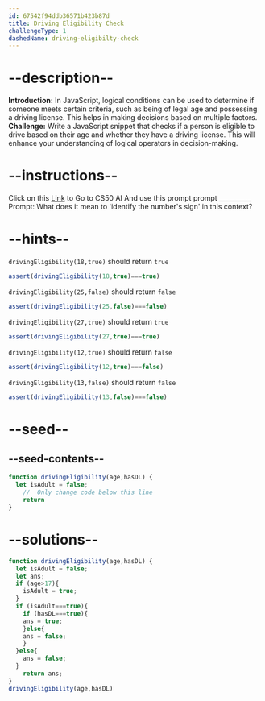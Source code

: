 ```yaml
---
id: 67542f94ddb36571b423b87d
title: Driving Eligibility Check
challengeType: 1
dashedName: driving-eligibilty-check
---
```


# --description--

**Introduction:**
In JavaScript, logical conditions can be used to determine if someone meets certain criteria, such as being of legal age and possessing a driving license. This helps in making decisions based on multiple factors.
<br>
**Challenge:**
Write a JavaScript snippet that checks if a person is eligible to drive based on their age and whether they have a driving license. This will enhance your understanding of logical operators in decision-making.

# --instructions--

Click on this <a href = "https://cs50.ai/chat">Link</a>  to Go to CS50 AI 
And use this prompt prompt __________
Prompt: What does it mean to 'identify the number's sign' in this context?

# --hints--

`drivingEligibility(18,true)` should return `true`

```js
assert(drivingEligibility(18,true)===true)
```

`drivingEligibility(25,false)` should return `false`

```js
assert(drivingEligibility(25,false)===false)
```

`drivingEligibility(27,true)` should return `true`

```js
assert(drivingEligibility(27,true)===true)
```

`drivingEligibility(12,true)` should return `false`

```js
assert(drivingEligibility(12,true)===false)
```

`drivingEligibility(13,false)` should return `false`

```js
assert(drivingEligibility(13,false)===false)
```

# --seed--
## --seed-contents--

```js
function drivingEligibility(age,hasDL) {
  let isAdult = false;
	//  Only change code below this line
	return
}
```

# --solutions--

```js
function drivingEligibility(age,hasDL) {
  let isAdult = false;
  let ans;
  if (age>17){
    isAdult = true;
  }
  if (isAdult===true){
    if (hasDL===true){
    ans = true;
    }else{
    ans = false;
    }
  }else{
    ans = false;
  }
	return ans;
}
drivingEligibility(age,hasDL)
```
